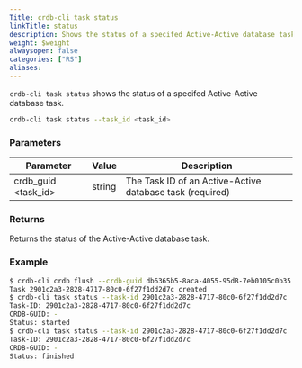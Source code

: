 ```yaml
---
Title: crdb-cli task status
linkTitle: status
description: Shows the status of a specifed Active-Active database task.
weight: $weight
alwaysopen: false
categories: ["RS"]
aliases:
---
```


`crdb-cli task status` shows the status of a specifed Active-Active database task.

```sh
crdb-cli task status --task_id <task_id>
```

### Parameters

| Parameter           | Value  | Description                         |
|---------------------|--------|-------------------------------------|
| crdb_guid \<task_id\>  | string | The Task ID of an Active-Active database task (required) |

### Returns

Returns the status of the Active-Active database task.

### Example

```sh
$ crdb-cli crdb flush --crdb-guid db6365b5-8aca-4055-95d8-7eb0105c0b35 --no-wait        
Task 2901c2a3-2828-4717-80c0-6f27f1dd2d7c created
$ crdb-cli task status --task-id 2901c2a3-2828-4717-80c0-6f27f1dd2d7c
Task-ID: 2901c2a3-2828-4717-80c0-6f27f1dd2d7c
CRDB-GUID: -
Status: started
$ crdb-cli task status --task-id 2901c2a3-2828-4717-80c0-6f27f1dd2d7c
Task-ID: 2901c2a3-2828-4717-80c0-6f27f1dd2d7c
CRDB-GUID: -
Status: finished
```
